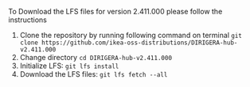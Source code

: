 To Download the LFS files for version 2.411.000 please follow the instructions

1. Clone the repository by running following command on terminal `git clone https://github.com/ikea-oss-distributions/DIRIGERA-hub-v2.411.000`
2. Change directory `cd DIRIGERA-hub-v2.411.000`
3. Initialize LFS: `git lfs install`
4. Download the LFS files: `git lfs fetch --all`
